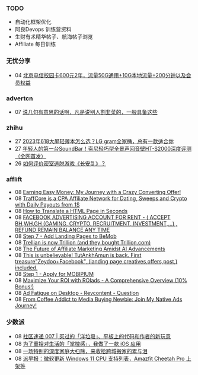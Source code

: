 ### TODO
-  自动化框架优化
-  阿良Devops 训练营资料
-  生财有术精华帖子、航海帖子浏览
-  Affiliate 每日训练

### 无忧分享
<!-- ruyo:START -->
-  04 [北京电信校园卡600元2年，流量50G通用+10G本地流量+200分钟以及会员权益](https://51.ruyo.net/18450.html)<!-- ruyo:END -->

### advertcn
<!-- advertcn:START -->
-  07 [说几句有意思的话啊，凡是说别人割韭菜的，一般具备这些](https://www.advertcn.com/forum.php?mod=viewthread&tid=111526)<!-- advertcn:END -->

### zhihu
<!-- zhihu:START -->
-  27 [2023年618大屏轻薄本怎么选？LG gram全家桶，总有一款适合你](http://zhuanlan.zhihu.com/p/632641888?utm_campaign=rss&utm_medium=rss&utm_source=rss&utm_content=title)
-  27 [年轻人的第一台SoundBar！索尼轻巧型全景声回音壁HT-S2000深度评测（全网首发）](http://zhuanlan.zhihu.com/p/630990296?utm_campaign=rss&utm_medium=rss&utm_source=rss&utm_content=title)
-  26 [如何评价密室逃脱游戏《长安乱》？](http://www.zhihu.com/question/563950552/answer/3045961312?utm_campaign=rss&utm_medium=rss&utm_source=rss&utm_content=title)<!-- zhihu:END -->

### afflift
<!-- afflift:START -->
-  08 [Earning Easy Money: My Journey with a Crazy Converting Offer!](https://afflift.com/f/threads/earning-easy-money-my-journey-with-a-crazy-converting-offer.11370/)
-  08 [TraffCore is a CPA Affiliate Network for Dating, Sweeps and Crypto with Daily Payouts from 1$](https://afflift.com/f/threads/traffcore-is-a-cpa-affiliate-network-for-dating-sweeps-and-crypto-with-daily-payouts-from-1.8700/)
-  08 [How to Translate a HTML Page in Seconds](https://afflift.com/f/threads/how-to-translate-a-html-page-in-seconds.11422/)
-  08 [FACEBOOK ADVERTISING ACCOUNT FOR RENT - &lpar; ACCEPT BH,WH,GH &lpar;GAMING, CRYPTO, RECRUITMENT, INVESTMENT,...&rpar; , REFUND REMAIN BALANCE ANY TIME](https://afflift.com/f/threads/facebook-advertising-account-for-rent-accept-bh-wh-gh-gaming-crypto-recruitment-investment-refund-remain-balance-any-time.11161/)
-  08 [Step 7 - Add Landing Pages to BeMob](https://afflift.com/f/threads/step-7-add-landing-pages-to-bemob.7478/)
-  08 [Trellian is now Trillion &lpar;and they bought Trillion.com&rpar;](https://afflift.com/f/threads/trellian-is-now-trillion-and-they-bought-trillion-com.11419/)
-  08 [The Future of Affiliate Marketing Amidst AI Advancements](https://afflift.com/f/threads/the-future-of-affiliate-marketing-amidst-ai-advancements.11421/)
-  08 [This is unbelievable! TutAnkhAmun is back. First treasure&quot;Zeydoo+Facebook&quot;, &lpar;landing page,creatives,offers,post,&rpar; included.](https://afflift.com/f/threads/this-is-unbelievable-tutankhamun-is-back-first-treasure-zeydoo-facebook-landing-page-creatives-offers-post-included.11369/)
-  08 [Step 1 - Apply for MOBIPIUM](https://afflift.com/f/threads/step-1-apply-for-mobipium.2938/)
-  08 [Maximize Your ROI with ROIads - A Comprehensive Overview &lpar;10% Bonus!&rpar;](https://afflift.com/f/threads/maximize-your-roi-with-roiads-a-comprehensive-overview-10-bonus.11259/)
-  08 [Ad Fatigue on Desktop - Revcontent - Question](https://afflift.com/f/threads/ad-fatigue-on-desktop-revcontent-question.11378/)
-  08 [From Coffee Addict to Media Buying Newbie: Join My Native Ads Journey!](https://afflift.com/f/threads/from-coffee-addict-to-media-buying-newbie-join-my-native-ads-journey.11401/)<!-- afflift:END -->

### 少数派
<!-- sspai:START -->
-  08 [社区速递 007 | 买过的「洋垃圾」、平板上的代码和作者的新玩意](https://sspai.com/post/81857)
-  08 [为了重拾对生活的「掌控感」，我做了一款 iOS 应用](https://sspai.com/post/81775)
-  08 [一场特别的深度家庭大扫除，来收拾跨城搬家的累与泪](https://sspai.com/post/81756)
-  08 [派早报：微软更新 Windows 11 CPU 支持列表，Amazfit Cheetah Pro 上架等](https://sspai.com/post/81862)<!-- sspai:END -->
